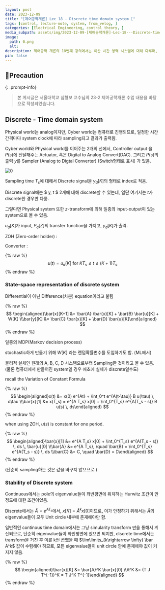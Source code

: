 ```yaml
---
layout: post
date: 2023-12-09
title: "[제어공학개론] Lec 18 - Discrete time domain system ["
tags: [control, lecture-note, system, from_velog, ]
categories: [Electrical Engineering, control theory, ]
media_subpath: assets/img/2023-12-09-[제어공학개론]-Lec-18---Discrete-time-domain-system-[.md
image:
  path: 0.png
  alt:  
description: 제어공학 개론의 18번째 강의에서는 이산 시간 영역 시스템에 대해 다루며, 물리적 세계와 사이버 세계의 연결, 샘플링 시간, 상태 공간 표현, 그리고 이산 시스템의 안정성 조건을 설명합니다. 이산 신호는 입력과 출력으로 구성되며, 안정성을 위해서는 시스템의 고유값이 단위 원 내부에 있어야 합니다.
pin: false
---
```



## 📢Precaution


{: .prompt-info}


> 본 게시글은 서울대학교 심형보 교수님의 23-2 제어공학개론 수업 내용을 바탕으로 작성되었습니다.


## Discrete - Time domain system


Physical world는 analog이지만, Cyber world는 컴퓨터로 진행되므로, 일정한 시간 간격마다 system clock에 따라 sampling되고 결과가 출력됨.


Cyber world와 Physical world를 이어주는 2개의 선에서, Controller output 을 $P(s)$에 전달해주는 Actuator, 혹은 Digital to Analog Convert(DAC). 그리고 $P(s)$의 출력 $y$를 Sampler (Analog to Digtal Converter) (Switch형태로 표시) 가 있음.


![0](/0.png)


Sampling time $T_s$에 대해서 Discrete signal을 $y_d[K]$의 형태로 index로 적음.


Discrete signal에는 $ y, t $ 2개에 대해 discrete할 수 있는데, 일단 여기서는 $t$가 discrete한 경우만 다룸.


그렇다면 Physical system 또한 $z$-transform에 의해 일종의 input-output이 있는 system으로 볼 수 있음.


$u_d[K]$가 input, $P_d[Z]$의 transfer function을 가지고, $y_d[K]$가 출력.


ZOH (Zero-order holder) :


Converter :


{% raw %}
$$
u(t) = u_d[K] \text{ for }KT_s\leq t \leq (K+1)T_s
$$
{% endraw %}


### State-space representation of discrete system


Differential이 아닌 Difference(차분) equation이라고 불림


{% raw %}
$$
\begin{aligned}\bar{x}[K+1] &= \bar{A} \bar{x}[K] + \bar{B} \bar{u}[K] + W[K] \\\bar{y}[K] &= \bar{C} \bar{x}[K] + \bar{D} \bar{u}[K]\end{aligned}
$$
{% endraw %}


일종의 MDP(Markov decision process)


stochastic하게 만들기 위해 $W[K]$ 라는 랜덤확률변수를 도입하기도 함. (ML에서)


물리적 실체인 원래의 A, B, C, D 시스템으로부터 Sampling한 것이라고 볼 수 있음. (물론 컴퓨터에서 만들어진 system일 경우 애초에 실체가 discrete일수도)


recall the Variation of Constant Formula


{% raw %}
$$
\begin{aligned}x(t) &= x(0) e^{At} + \int_0^t e^{A(t-\tau)} B u(\tau) \, d\tau \\\bar{x}[1] &= x(T_s) = e^{A T_s} x[0] + \int_0^{T_s} e^{A(T_s - s)} B u(s) \, ds\end{aligned}
$$
{% endraw %}


when using ZOH, $u(s)$ is constant for one period.


{% raw %}
$$
\begin{aligned}\bar{x}[1] &= e^{A T_s} x[0] + \int_0^{T_s} e^{A(T_s - s)} \, ds \, \bar{u}[0] \\\bar{A} &= e^{A T_s}, \quad \bar{B} = \int_0^{T_s} e^{A(T_s - s)} \, ds \\\bar{C} &= C, \quad \bar{D} = D\end{aligned}
$$
{% endraw %}


(단순히 sampling하는 것은 값을 바꾸지 않으므로.)


### Stability of Discrete system


Continuous에서는 pole의 eigenvalue들이 좌반평면에 위치하는 Hurwitz 조건이 안정도에 대한 조건이었음.


Discrete에서는 $\bar A=e^{AT_s}$에서, $x[K] = \bar A^k x[0]$이므로, 이가 안정하기 위해서는 $\bar A$의 eigenvalue들이 모두 Unit circle 내부에 존재해야만 함.


일반적인 continous time domain에서는 그냥 simularity transform 만을 통해서 계산되므로, 단순히 eigenvalue들이 좌반평면에 있으면 되지만, discrete time에서는 transform을 거친 후 이를 k번 곱했을 때 $\lim\limits_{k\rightarrow \infty} \bar A^k$ 값이 수렴해야 하므로, 모든 eigenvalue들이 unit circle 안에 존재해야 값이 커지지 않음.


{% raw %}
$$
\begin{aligned}\bar{x}[K] &= \bar{A}^K \bar{x}[0] \\A^K &= (T J T^{-1})^K = T J^K T^{-1}\end{aligned}
$$
{% endraw %}

